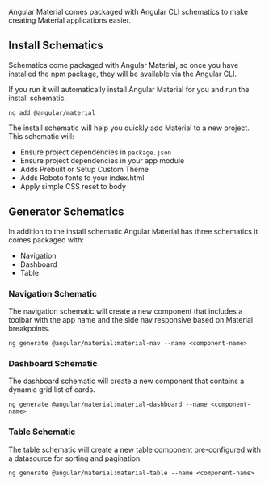 Angular Material comes packaged with Angular CLI schematics to make
creating Material applications easier.

## Install Schematics
Schematics come packaged with Angular Material, so once you have
installed the npm package, they will be available via the Angular CLI.

If you run it will automatically install Angular Material for you
and run the install schematic.

```
ng add @angular/material
```

The install schematic will help you quickly add Material to a new project. 
This schematic will:

- Ensure project dependencies in `package.json`
- Ensure project dependencies in your app module
- Adds Prebuilt or Setup Custom Theme
- Adds Roboto fonts to your index.html
- Apply simple CSS reset to body


## Generator Schematics
In addition to the install schematic Angular Material has three schematics it comes packaged with:

- Navigation
- Dashboard
- Table

### Navigation Schematic
The navigation schematic will create a new component that includes
a toolbar with the app name and the side nav responsive based on Material
breakpoints.

```
ng generate @angular/material:material-nav --name <component-name>
```

### Dashboard Schematic
The dashboard schematic will create a new component that contains
a dynamic grid list of cards.

```
ng generate @angular/material:material-dashboard --name <component-name>
```

### Table Schematic
The table schematic will create a new table component pre-configured
with a datasource for sorting and pagination.

```
ng generate @angular/material:material-table --name <component-name>
```
